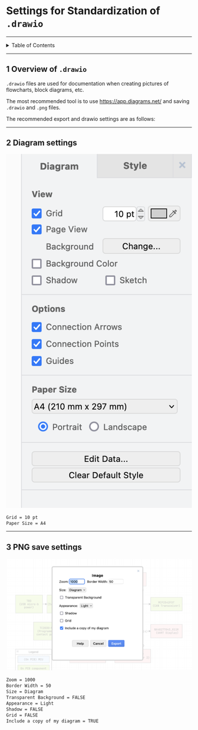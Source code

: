 # Settings for Standardization of `.drawio`

---

<details markdown="1">
  <summary>Table of Contents</summary>

- [1 Overview of `.drawio`](#1-overview-of-drawio)
- [2 Diagram settings](#2-diagram-settings)
- [3 PNG save settings](#3-png-save-settings)

</details>

---

## 1 Overview of `.drawio`

`.drawio` files are used for documentation when creating pictures of flowcharts,
block diagrams, etc.

The most recommended tool is to use https://app.diagrams.net/ and
saving `.drawio` and `.png` files.

The recommended export and drawio settings are as follows:

---

## 2 Diagram settings

![drawio_document.png](pictures%2Fdrawio_document.png)

```
Grid = 10 pt
Paper Size = A4
```

---

## 3 PNG save settings

![drawio_png_save_settings.png](pictures%2Fdrawio_png_save_settings.png)

```
Zoom = 1000
Border Width = 50
Size = Diagram
Transparent Background = FALSE
Appearance = Light
Shadow = FALSE
Grid = FALSE
Include a copy of my diagram = TRUE
```
